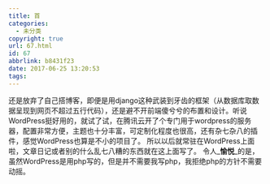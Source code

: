 ```yaml
---
title: 首
categories:
  - 未分类
copyright: true
url: 67.html
id: 67
abbrlink: b8431f23
date: 2017-06-25 13:20:53
tags:
---
```


还是放弃了自己搭博客，即便是用django这种武装到牙齿的框架（从数据库取数据呈现到网页不超过五行代码），还是避不开前端傻兮兮的布置和设计。听说WordPress挺好用的，就试了试，在腾讯云开了个专门用于wordpress的服务器，配置非常方便，主题也十分丰富，可定制化程度也很高，还有杂七杂八的插件，感觉WordPress也算是不小的项目了。 所以以后就常驻在WordPress上面啦，文章日记或者别的什么乱七八糟的东西就在这上面写了。 令人_**愉悦**_的是，虽然WordPress是用php写的，但是并不需要我写php，我拒绝php的方针不需要动摇。